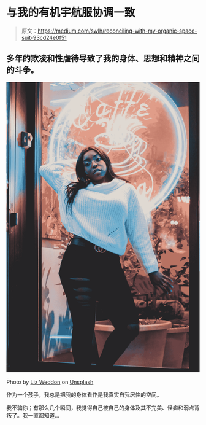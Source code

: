 # 与我的有机宇航服协调一致

> 原文：<https://medium.com/swlh/reconciling-with-my-organic-space-suit-93cd24e0f51>

## 多年的欺凌和性虐待导致了我的身体、思想和精神之间的斗争。

![](img/d5bcbb92740a2d12f205ff2c5b13b259.png)

Photo by [Liz Weddon](https://unsplash.com/@liz_weddon?utm_source=unsplash&utm_medium=referral&utm_content=creditCopyText) on [Unsplash](https://unsplash.com/search/photos/black-girl-body?utm_source=unsplash&utm_medium=referral&utm_content=creditCopyText)

作为一个孩子，我总是把我的身体看作是我真实自我居住的空间。

我不骗你；有那么几个瞬间，我觉得自己被自己的身体及其不完美、怪癖和弱点背叛了。我一直都知道…
